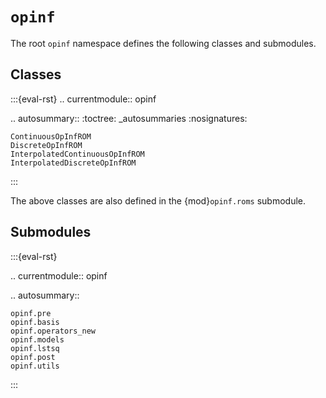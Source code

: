 # `opinf`

The root `opinf` namespace defines the following classes and submodules.

## Classes

:::{eval-rst}
.. currentmodule:: opinf

.. autosummary::
    :toctree: _autosummaries
    :nosignatures:

    ContinuousOpInfROM
    DiscreteOpInfROM
    InterpolatedContinuousOpInfROM
    InterpolatedDiscreteOpInfROM
:::

The above classes are also defined in the {mod}`opinf.roms` submodule.

## Submodules

:::{eval-rst}

.. currentmodule:: opinf

.. autosummary::

    opinf.pre
    opinf.basis
    opinf.operators_new
    opinf.models
    opinf.lstsq
    opinf.post
    opinf.utils
:::
